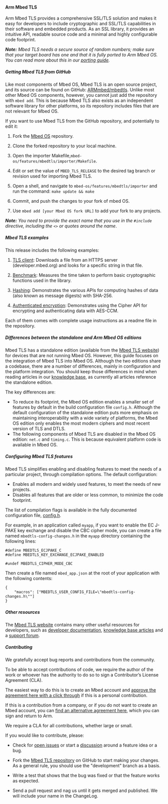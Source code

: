 #### Arm Mbed TLS

Arm Mbed TLS provides a comprehensive SSL/TLS solution and makes it easy for developers to include cryptographic and SSL/TLS capabilities in their software and embedded products. As an SSL library, it provides an intuitive API, readable source code and a minimal and highly configurable code footprint.

<span class="notes">_**Note:** Mbed TLS needs a secure source of random numbers; make sure that your target board has one and that it is fully ported to Arm Mbed OS. You can read more about this in our [porting guide](https://docs.mbed.com/docs/mbed-os-handbook/en/latest/advanced/porting_guide/)._</span>

##### Getting Mbed TLS from GitHub

Like most components of Mbed OS, Mbed TLS is an open source project, and its source can be found on GitHub: [ARMmbed/mbedtls](https://github.com/ARMmbed/mbedtls). Unlike most other Mbed OS components, however, you cannot just add the repository with `mbed add`. This is because Mbed TLS also exists as an independent software library for other platforms, so its repository includes files that are not relevant for Mbed OS.

If you want to use Mbed TLS from the GitHub repository, and potentially to edit it:

1. Fork the [Mbed OS](https://github.com/ARMmbed/mbed-os) repository.

2. Clone the forked repository to your local machine.

3. Open the importer Makefile,`mbed-os/features/mbedtls/importer/Makefile`.

4. Edit or set the value of `MBED_TLS_RELEASE` to the desired tag branch or revision used for importing Mbed TLS.

5. Open a shell, and navigate to `mbed-os/features/mbedtls/importer` and run the command:
    ``
    make update && make
    ``

6. Commit, and push the changes to your fork of mbed OS.

7. Use `mbed add [your Mbed OS fork URL]` to add your fork to any projects.

<span class="notes">_**Note:** You need to provide the exact name that you use in the `#include` directive, including the `<>` or quotes around the name_.

##### Mbed TLS examples

This release includes the following examples:

1. [TLS client](https://github.com/ARMmbed/mbed-os-example-tls/tree/master/tls-client): Downloads a file from an HTTPS server (developer.mbed.org) and looks for a specific string in that file.

1. [Benchmark](https://github.com/ARMmbed/mbed-os-example-tls/tree/master/benchmark): Measures the time taken to perform basic cryptographic functions used in the library.

1. [Hashing](https://github.com/ARMmbed/mbed-os-example-tls/tree/master/hashing): Demonstrates the various APIs for computing hashes of data (also known as message digests) with SHA-256.

1. [Authenticated encryption](https://github.com/ARMmbed/mbed-os-example-tls/tree/master/authcrypt): Demonstrates using the Cipher API for encrypting and authenticating data with AES-CCM.

Each of them comes with complete usage instructions as a readme file in the repository.

##### Differences between the standalone and Arm Mbed OS editions

Mbed TLS has a standalone edition (available from the [Mbed TLS website](https://tls.mbed.org/download)) for devices that are not running Mbed OS. However, this guide focuses on the integration of Mbed TLS into Mbed OS. Although the two editions share a codebase, there are a number of differences, mainly in configuration and the platform integration. You should keep those differences in mind when reading articles in our [knowledge base](https://tls.mbed.org/kb), as currently all articles reference the standalone edition.

The key differences are:

- To reduce its footprint, the Mbed OS edition enables a smaller set of features by default in the build configuration file `config.h`. Although the default configuration of the standalone edition puts more emphasis on maintaining interoperability with a wide variety of platforms, the Mbed OS edition only enables the most modern ciphers and most recent version of TLS and DTLS.
- The following components of Mbed TLS are disabled in the Mbed OS edition: `net.c` and `timing.c`. This is because equivalent platform code is available in Mbed OS.

##### Configuring Mbed TLS features

Mbed TLS simplifies enabling and disabling features to meet the needs of a particular project, through compilation options. The default configuration:

- Enables all modern and widely used features, to meet the needs of new projects.
- Disables all features that are older or less common, to minimize the code footprint.

The list of compilation flags is available in the fully documented configuration file, [config.h](https://github.com/ARMmbed/mbedtls/blob/development/include/mbedtls/config.h).

For example, in an application called `myapp`, if you want to enable the EC J-PAKE key exchange and disable the CBC cipher mode, you can create a file named  `mbedtls-config-changes.h` in the `myapp` directory containing the following lines:

```
#define MBEDTLS_ECJPAKE_C
#define MBEDTLS_KEY_EXCHANGE_ECJPAKE_ENABLED

#undef MBEDTLS_CIPHER_MODE_CBC
```

Then create a file named `mbed_app.json` at the root of your application with the following contents:

```
{
    "macros": ["MBEDTLS_USER_CONFIG_FILE=\"mbedtls-config-changes.h\""]
}
```

##### Other resources

The [Mbed TLS website](https://tls.mbed.org) contains many other useful resources for developers, such as [developer documentation](https://tls.mbed.org/dev-corner), [knowledge base articles](https://tls.mbed.org/kb) and a [support forum](https://tls.mbed.org/discussions).

##### Contributing

We gratefully accept bug reports and contributions from the community.

To be able to accept contributions of code, we require the author of the work or whoever has the authority to do so to sign a Contributor’s License Agreement (CLA).

The easiest way to do this is to create an Mbed account and [approve the agreement here with a click through](https://developer.mbed.org/contributor_agreement/) if this is a personal contribution.

If this is a contribution from a company, or if you do not want to create an Mbed account, you can [find an alternative agreement here](https://www.mbed.com/en/about-mbed/contributor-license-agreements/), which you can sign and return to Arm.

We require a CLA for all contributions, whether large or small.

If you would like to contribute, please:

- Check for [open issues](https://github.com/ARMmbed/mbedtls/issues) or start a [discussion](https://tls.mbed.org/discussions) around a feature idea or a bug.

- Fork the [Mbed TLS repository](https://github.com/ARMmbed/mbedtls) on GitHub to start making your changes. As a general rule, you should use the "development" branch as a basis.

- Write a test that shows that the bug was fixed or that the feature works as expected.

- Send a pull request and nag us until it gets merged and published. We will include your name in the ChangeLog.
